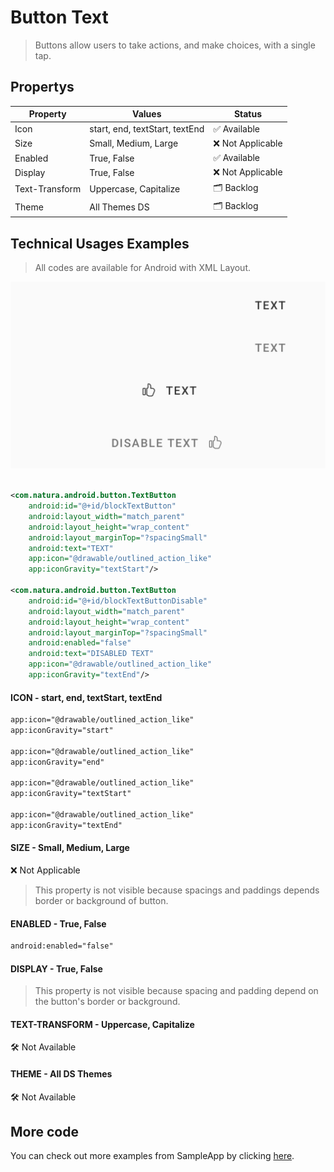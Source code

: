 # Button Text

> Buttons allow users to take actions, and make choices, with a single tap.



## Propertys

| Property       | Values                    | Status             |
| -------------- | ------------------------- | ------------------ |
| Icon           | start, end, textStart, textEnd         | ✅  Available      |
| Size           | Small, Medium, Large      | ❌  Not Applicable      |
| Enabled        | True, False               | ✅  Available      |
| Display        | True, False               | ❌  Not Applicable |
| Text-Transform | Uppercase, Capitalize     | 🗂️  Backlog  |
| Theme          | All Themes DS             | 🗂️  Backlog  |


## Technical Usages Examples

> All codes are available for Android with XML Layout.

![](./images/button_text.png)

``` xml

<com.natura.android.button.TextButton
    android:id="@+id/blockTextButton"
    android:layout_width="match_parent"
    android:layout_height="wrap_content"
    android:layout_marginTop="?spacingSmall"
    android:text="TEXT"
    app:icon="@drawable/outlined_action_like"
    app:iconGravity="textStart"/>

<com.natura.android.button.TextButton
    android:id="@+id/blockTextButtonDisable"
    android:layout_width="match_parent"
    android:layout_height="wrap_content"
    android:layout_marginTop="?spacingSmall"
    android:enabled="false"
    android:text="DISABLED TEXT"
    app:icon="@drawable/outlined_action_like"
    app:iconGravity="textEnd"/>
```


#### ICON - start, end, textStart, textEnd


``` xml
app:icon="@drawable/outlined_action_like"
app:iconGravity="start"

app:icon="@drawable/outlined_action_like"
app:iconGravity="end"

app:icon="@drawable/outlined_action_like"
app:iconGravity="textStart"

app:icon="@drawable/outlined_action_like"
app:iconGravity="textEnd"

```


#### SIZE - Small, Medium, Large

❌  Not Applicable

> This property is not visible because spacings and paddings depends border or background of button.


#### ENABLED - True, False

``` xml
android:enabled="false"
```


#### DISPLAY - True, False

> This property is not visible because spacing and padding depend on the button's border or background.



#### TEXT-TRANSFORM - Uppercase, Capitalize

🛠️ Not Available 



#### THEME - All DS Themes

🛠️ Not Available 


## More code
You can check out more examples from SampleApp by clicking [here](https://github.com/natura-cosmeticos/natds-android/tree/master/sample/src/main/res/layout/activity_button.xml).

